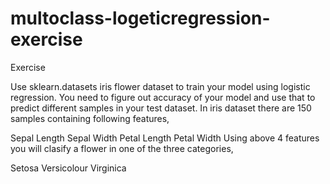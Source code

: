 # multoclass-logeticregression-exercise

Exercise

Use sklearn.datasets iris flower dataset to train your model using logistic regression. You need to figure out accuracy of your model and use that to predict different samples in your test dataset. In iris dataset there are 150 samples containing following features,

Sepal Length
Sepal Width
Petal Length
Petal Width
Using above 4 features you will clasify a flower in one of the three categories,

Setosa
Versicolour
Virginica


